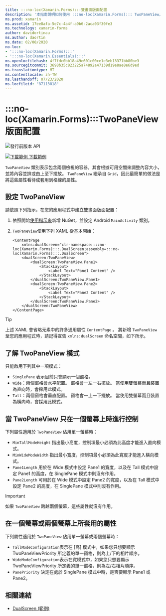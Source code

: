 ```yaml
---
title: :::no-loc(Xamarin.Forms):::雙畫面版面配置
description: '本指南說明如何使用 :::no-loc(Xamarin.Forms)::: TwoPaneView，將您的應用程式體驗優化，例如 Surface 雙核處理器技術和 Surface Neo 等雙畫面裝置。'
ms.prod: xamarin
ms.assetid: 17ee8afa-5e7c-4a4f-a9b6-2aca03f30fe3
ms.technology: xamarin-forms
author: davidortinau
ms.author: daortin
ms.date: 02/08/2020
no-loc:
- ':::no-loc(Xamarin.Forms):::'
- ':::no-loc(Xamarin.Essentials):::'
ms.openlocfilehash: 4f7fdc0bb18a49e601c00ce1e3eb13371bb80be3
ms.sourcegitcommit: 3698b35c823225a74892a47139d19e8ae8e6d9ed
ms.translationtype: MT
ms.contentlocale: zh-TW
ms.lasthandoff: 07/23/2020
ms.locfileid: "87113818"
---
```

# <a name="no-locxamarinforms-twopaneview-layout"></a>:::no-loc(Xamarin.Forms):::TwoPaneView 版面配置

![發行前版本 API](~/media/shared/preview.png "此 API 目前是發行前版本")

[![下載範例](~/media/shared/download.png) 下載範例](https://docs.microsoft.com/samples/xamarin/xamarin-forms-samples/userinterface-dualscreendemos/)

`TwoPaneView` 類別表示包含兩個檢視的容器，其會根據可用空間來調整內容大小，並將內容並排或由上至下擺放。 `TwoPaneView` 繼承自 `Grid`，因此最簡單的做法是將這些屬性看待成套用到格線的屬性。

## <a name="set-up-twopaneview"></a>設定 TwoPaneView

請依照下列指示，在您的應用程式中建立雙畫面版面配置：

1. 依照開始[使用指示來](index.md)新增 NuGet，並設定 Android `MainActivity` 類別。
1. `TwoPaneView`使用下列 XAML 從基本開始：

    ```xaml
    <ContentPage 
        xmlns:dualScreen="clr-namespace::::no-loc(Xamarin.Forms):::.DualScreen;assembly=:::no-loc(Xamarin.Forms):::.DualScreen">
        <dualScreen:TwoPaneView>
            <dualScreen:TwoPaneView.Pane1>
                <StackLayout>
                    <Label Text="Pane1 Content" />
                </StackLayout>
            </dualScreen:TwoPaneView.Pane1>
            <dualScreen:TwoPaneView.Pane2>
                <StackLayout>
                    <Label Text="Pane2 Content" />
                </StackLayout>
            </dualScreen:TwoPaneView.Pane2>
        </dualScreen:TwoPaneView>
    </ContentPage>
    ```

> [!TIP]
> 上述 XAML 會省略元素中的許多通用屬性 `ContentPage` 。 將新增 `TwoPaneView` 至您的應用程式時，請記得宣告 `xmlns:dualScreen` 命名空間，如下所示。

## <a name="understand-twopaneview-modes"></a>了解 TwoPaneView 模式

只能啟用下列其中一項模式：

- `SinglePane` 表示目前只會顯示一個窗格。
- `Wide`：兩個窗格會水平配置。 窗格會一左一右擺放。 當使用雙螢幕而且裝置為直向時，會採用此模式。
- `Tall`：兩個窗格會垂直配置。 窗格會一上一下擺放。 當使用雙螢幕而且裝置為橫向時，會採用此模式。

## <a name="control-twopaneview-when-its-only-on-one-screen"></a>當 TwoPaneView 只在一個螢幕上時進行控制

下列屬性適用於 `TwoPaneView` 佔用單一螢幕時：

- `MinTallModeHeight` 指出最小高度，控制項最小必須為此高度才能進入直向模式。
- `MinWideModeWidth` 指出最小寬度，控制項最小必須為此寬度才能進入橫向模式。
- `Pane1Length` 用於在 Wide 模式中設定 Pane1 的寬度，以及在 Tall 模式中設定 Pane1 的高度，在 SinglePane 模式中則沒有作用。
- `Pane2Length` 可用於在 Wide 模式中設定 Pane2 的寬度，以及在 Tall 模式中設定 Pane2 的高度，在 SinglePane 模式中則沒有作用。

> [!IMPORTANT]
> 如果 `TwoPaneView` 跨越兩個螢幕，這些屬性就沒有作用。

## <a name="properties-that-apply-when-on-one-screen-or-two"></a>在一個螢幕或兩個螢幕上所套用的屬性

下列屬性適用於 `TwoPaneView` 佔用單一螢幕或兩個螢幕時：

- `TallModeConfiguration`表示在 [高] 模式中，如果您只想要顯示 TwoPaneViewPriority 所定義的單一窗格，則為上/下的相片順序。
- `WideModeConfiguration`表示在寬模式中，如果您只想要顯示 TwoPaneViewPriority 所定義的單一窗格，則為左/右相片順序。
- `PanePriority` 決定在處於 SinglePane 模式中時，是否要顯示 Pane1 或 Pane2。

## <a name="related-links"></a>相關連結

- [DualScreen (範例)](https://docs.microsoft.com/samples/xamarin/xamarin-forms-samples/userinterface-dualscreendemos/)
